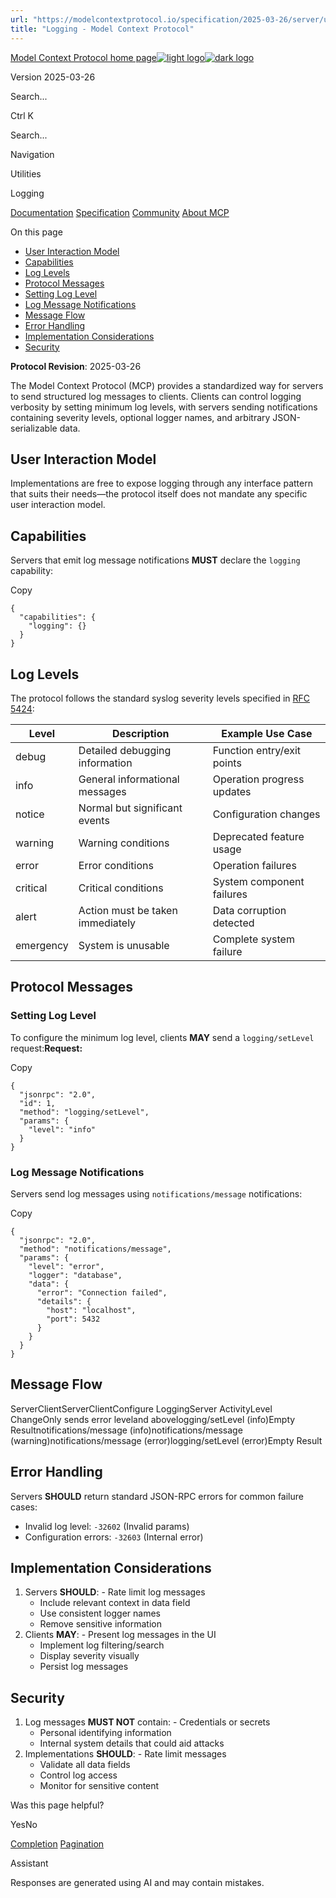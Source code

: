 ```yaml
---
url: "https://modelcontextprotocol.io/specification/2025-03-26/server/utilities/logging"
title: "Logging - Model Context Protocol"
---
```


[Model Context Protocol home page![light logo](https://mintlify.s3.us-west-1.amazonaws.com/mcp/logo/light.svg)![dark logo](https://mintlify.s3.us-west-1.amazonaws.com/mcp/logo/dark.svg)](https://modelcontextprotocol.io/)

Version 2025-03-26

Search...

Ctrl K

Search...

Navigation

Utilities

Logging

[Documentation](https://modelcontextprotocol.io/docs/getting-started/intro) [Specification](https://modelcontextprotocol.io/specification/2025-06-18) [Community](https://modelcontextprotocol.io/community/communication) [About MCP](https://modelcontextprotocol.io/about)

On this page

- [User Interaction Model](https://modelcontextprotocol.io/specification/2025-03-26/server/utilities/logging#user-interaction-model)
- [Capabilities](https://modelcontextprotocol.io/specification/2025-03-26/server/utilities/logging#capabilities)
- [Log Levels](https://modelcontextprotocol.io/specification/2025-03-26/server/utilities/logging#log-levels)
- [Protocol Messages](https://modelcontextprotocol.io/specification/2025-03-26/server/utilities/logging#protocol-messages)
- [Setting Log Level](https://modelcontextprotocol.io/specification/2025-03-26/server/utilities/logging#setting-log-level)
- [Log Message Notifications](https://modelcontextprotocol.io/specification/2025-03-26/server/utilities/logging#log-message-notifications)
- [Message Flow](https://modelcontextprotocol.io/specification/2025-03-26/server/utilities/logging#message-flow)
- [Error Handling](https://modelcontextprotocol.io/specification/2025-03-26/server/utilities/logging#error-handling)
- [Implementation Considerations](https://modelcontextprotocol.io/specification/2025-03-26/server/utilities/logging#implementation-considerations)
- [Security](https://modelcontextprotocol.io/specification/2025-03-26/server/utilities/logging#security)

**Protocol Revision**: 2025-03-26

The Model Context Protocol (MCP) provides a standardized way for servers to send
structured log messages to clients. Clients can control logging verbosity by setting
minimum log levels, with servers sending notifications containing severity levels,
optional logger names, and arbitrary JSON-serializable data.

## [​](https://modelcontextprotocol.io/specification/2025-03-26/server/utilities/logging\#user-interaction-model)  User Interaction Model

Implementations are free to expose logging through any interface pattern that suits their
needs—the protocol itself does not mandate any specific user interaction model.

## [​](https://modelcontextprotocol.io/specification/2025-03-26/server/utilities/logging\#capabilities)  Capabilities

Servers that emit log message notifications **MUST** declare the `logging` capability:

Copy

```
{
  "capabilities": {
    "logging": {}
  }
}

```

## [​](https://modelcontextprotocol.io/specification/2025-03-26/server/utilities/logging\#log-levels)  Log Levels

The protocol follows the standard syslog severity levels specified in
[RFC 5424](https://datatracker.ietf.org/doc/html/rfc5424#section-6.2.1):

| Level | Description | Example Use Case |
| --- | --- | --- |
| debug | Detailed debugging information | Function entry/exit points |
| info | General informational messages | Operation progress updates |
| notice | Normal but significant events | Configuration changes |
| warning | Warning conditions | Deprecated feature usage |
| error | Error conditions | Operation failures |
| critical | Critical conditions | System component failures |
| alert | Action must be taken immediately | Data corruption detected |
| emergency | System is unusable | Complete system failure |

## [​](https://modelcontextprotocol.io/specification/2025-03-26/server/utilities/logging\#protocol-messages)  Protocol Messages

### [​](https://modelcontextprotocol.io/specification/2025-03-26/server/utilities/logging\#setting-log-level)  Setting Log Level

To configure the minimum log level, clients **MAY** send a `logging/setLevel` request:**Request:**

Copy

```
{
  "jsonrpc": "2.0",
  "id": 1,
  "method": "logging/setLevel",
  "params": {
    "level": "info"
  }
}

```

### [​](https://modelcontextprotocol.io/specification/2025-03-26/server/utilities/logging\#log-message-notifications)  Log Message Notifications

Servers send log messages using `notifications/message` notifications:

Copy

```
{
  "jsonrpc": "2.0",
  "method": "notifications/message",
  "params": {
    "level": "error",
    "logger": "database",
    "data": {
      "error": "Connection failed",
      "details": {
        "host": "localhost",
        "port": 5432
      }
    }
  }
}

```

## [​](https://modelcontextprotocol.io/specification/2025-03-26/server/utilities/logging\#message-flow)  Message Flow

ServerClientServerClientConfigure LoggingServer ActivityLevel ChangeOnly sends error leveland abovelogging/setLevel (info)Empty Resultnotifications/message (info)notifications/message (warning)notifications/message (error)logging/setLevel (error)Empty Result

## [​](https://modelcontextprotocol.io/specification/2025-03-26/server/utilities/logging\#error-handling)  Error Handling

Servers **SHOULD** return standard JSON-RPC errors for common failure cases:

- Invalid log level: `-32602` (Invalid params)
- Configuration errors: `-32603` (Internal error)

## [​](https://modelcontextprotocol.io/specification/2025-03-26/server/utilities/logging\#implementation-considerations)  Implementation Considerations

1. Servers **SHOULD**:   - Rate limit log messages
   - Include relevant context in data field
   - Use consistent logger names
   - Remove sensitive information
2. Clients **MAY**:   - Present log messages in the UI
   - Implement log filtering/search
   - Display severity visually
   - Persist log messages

## [​](https://modelcontextprotocol.io/specification/2025-03-26/server/utilities/logging\#security)  Security

1. Log messages **MUST NOT** contain:   - Credentials or secrets
   - Personal identifying information
   - Internal system details that could aid attacks
2. Implementations **SHOULD**:   - Rate limit messages
   - Validate all data fields
   - Control log access
   - Monitor for sensitive content

Was this page helpful?

YesNo

[Completion](https://modelcontextprotocol.io/specification/2025-03-26/server/utilities/completion) [Pagination](https://modelcontextprotocol.io/specification/2025-03-26/server/utilities/pagination)

Assistant

Responses are generated using AI and may contain mistakes.